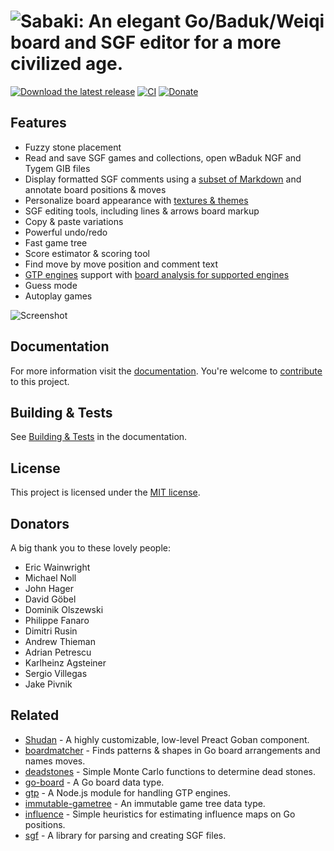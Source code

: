 # ![Sabaki: An elegant Go/Baduk/Weiqi board and SGF editor for a more civilized age.](./banner.png)

[![Download the latest release](https://img.shields.io/github/downloads/SabakiHQ/Sabaki/latest/total?label=download)](https://github.com/SabakiHQ/Sabaki/releases)
[![CI](https://github.com/SabakiHQ/Sabaki/workflows/CI/badge.svg?branch=master&event=push)](https://github.com/SabakiHQ/Sabaki/actions)
[![Donate](https://img.shields.io/badge/donate-paypal-blue.svg)](https://www.paypal.me/yishn/5)

## Features

- Fuzzy stone placement
- Read and save SGF games and collections, open wBaduk NGF and Tygem GIB files
- Display formatted SGF comments using a
  [subset of Markdown](https://github.com/SabakiHQ/Sabaki/blob/master/docs/guides/markdown.md)
  and annotate board positions & moves
- Personalize board appearance with
  [textures & themes](https://github.com/SabakiHQ/Sabaki/blob/master/docs/guides/theme-directory.md)
- SGF editing tools, including lines & arrows board markup
- Copy & paste variations
- Powerful undo/redo
- Fast game tree
- Score estimator & scoring tool
- Find move by move position and comment text
- [GTP engines](https://github.com/SabakiHQ/Sabaki/blob/master/docs/guides/engines.md)
  support with
  [board analysis for supported engines](https://github.com/SabakiHQ/Sabaki/blob/master/docs/guides/engine-analysis-integration.md)
- Guess mode
- Autoplay games

![Screenshot](screenshot.png)

## Documentation

For more information visit the
[documentation](https://github.com/SabakiHQ/Sabaki/blob/master/docs/README.md).
You're welcome to
[contribute](https://github.com/SabakiHQ/Sabaki/blob/master/CONTRIBUTING.md) to
this project.

## Building & Tests

See
[Building & Tests](https://github.com/SabakiHQ/Sabaki/blob/master/docs/guides/building-tests.md)
in the documentation.

## License

This project is licensed under the
[MIT license](https://github.com/SabakiHQ/Sabaki/blob/master/LICENSE.md).

## Donators

A big thank you to these lovely people:

- Eric Wainwright
- Michael Noll
- John Hager
- David Göbel
- Dominik Olszewski
- Philippe Fanaro
- Dimitri Rusin
- Andrew Thieman
- Adrian Petrescu
- Karlheinz Agsteiner
- Sergio Villegas
- Jake Pivnik

## Related

- [Shudan](https://github.com/SabakiHQ/Shudan) - A highly customizable,
  low-level Preact Goban component.
- [boardmatcher](https://github.com/SabakiHQ/boardmatcher) - Finds patterns &
  shapes in Go board arrangements and names moves.
- [deadstones](https://github.com/SabakiHQ/deadstones) - Simple Monte Carlo
  functions to determine dead stones.
- [go-board](https://github.com/SabakiHQ/go-board) - A Go board data type.
- [gtp](https://github.com/SabakiHQ/gtp) - A Node.js module for handling GTP
  engines.
- [immutable-gametree](https://github.com/SabakiHQ/immutable-gametree) - An
  immutable game tree data type.
- [influence](https://github.com/SabakiHQ/influence) - Simple heuristics for
  estimating influence maps on Go positions.
- [sgf](https://github.com/SabakiHQ/sgf) - A library for parsing and creating
  SGF files.
